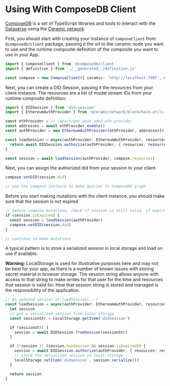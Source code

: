 # Using With ComposeDB Client

[ComposeDB](https://composedb.js.org) is a set of TypeScript libraries and tools to interact with the [Dataverse](https://blog.ceramic.network/into-the-dataverse/) using the [Ceramic network](https://ceramic.network/).

First, you should start with creating your instance of `ComposeClient` from `@composedb/client` package, passing it the
url to the ceramic node you want to use and the runtime composite definition of the composite you want to use in your App.

```ts
import { ComposeClient } from '@composedb/client'
import { definition } from './__generated__/definition.js'

const compose = new ComposeClient({ ceramic: 'http://localhost:7007', definition })
```

Next, you can create a DID Session, passing it the resources from your client instance. The resources are a list of model
stream IDs from your runtime composite definition:

```ts
import { DIDSession } from 'did-session'
import { EthereumAuthProvider } from '@ceramicnetwork/blockchain-utils-linking'

const ethProvider = // import/get your web3 eth provider
const addresses = await ethProvider.enable()
const authProvider = new EthereumAuthProvider(ethProvider, addresses[0])

const loadSession = async(authProvider: EthereumAuthProvider, resources: Array<string>):Promise<DIDSession> => {
  return await DIDSession.authorize(authProvider, { resources: resources})
}

const session = await loadSession(authProvider, compose.resources)
```

Next, you can assign the authorized did from your session to your client. 

```ts
compose.setDID(session.did)

// use the compose instance to make queries in ComposeDB graph
```

Before you start making mutations with the client instance, you should make sure that the session is not expired
```ts
// before compose mutations, check if session is still valid, if expired, create new
if (session.isExpired) {
  const session = loadSession(authProvider)
  compose.setDID(session.did)
}

// continue to make mutations
```

A typical pattern is to store a serialized session in local storage and load on use if available.

**Warning:** LocalStorage is used for illustrative purposes here and may not be best for your app, as
there is a number of known issues with storing secret material in browser storage. The session string
allows anyone with access to that string to make writes for that user for the time and resources that
session is valid for. How that session string is stored and managed is the responsibility of the application.

```ts
// An updated version of loadSession(...)
const loadSession = async(authProvider: EthereumAuthProvider, resources: Array<string>):Promise<DIDSession> => {
  let session
  // get a serialized session from local storage
  const sessionStr = localStorage.getItem('didsession')

  if (sessionStr) {
    session = await DIDSession.fromSession(sessionStr)
  }

  if (!session || (session.hasSession && session.isExpired)) {
    session = await DIDSession.authorize(authProvider, { resources: resources})
    // store the serialized session in local storage
    localStorage.setItem('didsession', session.serialize())
  }

  return session
}
```

